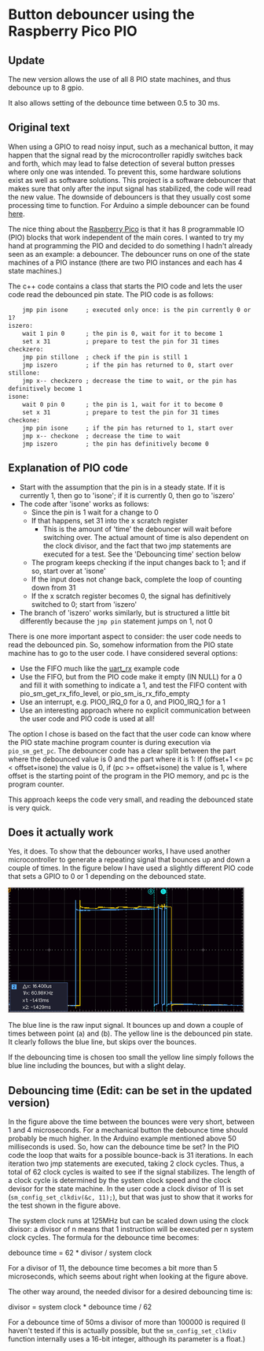 # Button debouncer using the Raspberry Pico PIO 

## Update 

The new version allows the use of all 8 PIO state machines, and thus debounce up to 8 gpio.

It also allows setting of the debounce time between 0.5 to 30 ms.


## Original text

When using a GPIO to read noisy input, such as a mechanical button, it may happen that the signal read by the microcontroller rapidly switches back and forth, which may lead to false detection of several button presses where only one was intended. To prevent this, some hardware solutions exist as well as software solutions. This project is a software debouncer that makes sure that only after the input signal has stabilized, the code will read the new value. The downside of debouncers is that they usually cost some processing time to function. For Arduino a simple debouncer can be found [here](https://www.arduino.cc/en/Tutorial/BuiltInExamples/Debounce).

The nice thing about the [Raspberry Pico](https://www.raspberrypi.org/documentation/pico/getting-started) is that it has 8 programmable IO (PIO) blocks that work independent of the main cores. I wanted to try my hand at programming the PIO and decided to do something I hadn't already seen as an example: a debouncer. The debouncer runs on one of the state machines of a PIO instance (there are two PIO instances and each has 4 state machines.)

The c++ code contains a class that starts the PIO code and lets the user code read the debounced pin state. The PIO code is as follows:

        jmp pin isone     ; executed only once: is the pin currently 0 or 1?
    iszero:
        wait 1 pin 0      ; the pin is 0, wait for it to become 1
        set x 31          ; prepare to test the pin for 31 times
    checkzero:
        jmp pin stillone  ; check if the pin is still 1
        jmp iszero        ; if the pin has returned to 0, start over
    stillone:
        jmp x-- checkzero ; decrease the time to wait, or the pin has definitively become 1
    isone:
        wait 0 pin 0      ; the pin is 1, wait for it to become 0
        set x 31          ; prepare to test the pin for 31 times
    checkone:
        jmp pin isone     ; if the pin has returned to 1, start over
        jmp x-- checkone  ; decrease the time to wait
        jmp iszero        ; the pin has definitively become 0


## Explanation of PIO code
* Start with the assumption that the pin is in a steady state.
  If it is currently 1, then go to 'isone'; if it is currently 0, then go to 'iszero'
* The code after 'isone' works as follows:
  * Since the pin is 1 wait for a change to 0
  * If that happens, set 31 into the x scratch register
    * This is the amount of 'time' the debouncer will wait before switching over. The actual amount of time is also dependent on the clock divisor, and the fact that two jmp statements are executed for a test. See the 'Debouncing time' section below
  * The program keeps checking if the input changes back to 1; and if so, start over at 'isone'
  * If the input does not change back, complete the loop of counting down from 31
  * If the x scratch register becomes 0, the signal has definitively switched to 0; start from 'iszero'
* The branch of 'iszero' works similarly, but is structured a little bit differently because the `jmp pin` statement jumps on 1, not 0

There is one more important aspect to consider: the user code needs to read the debounced pin. So, somehow information from the PIO state machine has to go to the user code. I have considered several options:
* Use the FIFO much like the [uart_rx](https://github.com/raspberrypi/pico-examples/tree/master/pio/uart_rx) example code
* Use the FIFO, but from the PIO code make it empty (IN NULL) for a 0 and fill it with something to indicate a 1, and test the FIFO content with pio_sm_get_rx_fifo_level, or pio_sm_is_rx_fifo_empty
* Use an interrupt, e.g. PIO0_IRQ_0 for a 0, and PIO0_IRQ_1 for a 1
* Use an interesting approach where no explicit communication between the user code and PIO code is used at all!

The option I chose is based on the fact that the user code can know where the PIO state machine program counter is during execution via `pio_sm_get_pc`. The debouncer code has a clear split between the part where the debounced value is 0 and the part where it is 1: If (offset+1 <= pc < offset+isone) the value is 0, if (pc >= offset+isone) the value is 1, where offset is the starting point of the program in the PIO memory, and pc is the program counter.

This approach keeps the code very small, and reading the debounced state is very quick.

## Does it actually work
Yes, it does. To show that the debouncer works, I have used another microcontroller to generate a repeating signal that bounces up and down a couple of times. In the figure below I have used a slightly different PIO code that sets a GPIO to 0 or 1 depending on the debounced state.

![](debounce_test.png)

The blue line is the raw input signal. It bounces up and down a couple of times between point (a) and (b). The yellow line is the debounced pin state. It clearly follows the blue line, but skips over the bounces.

If the debouncing time is chosen too small the yellow line simply follows the blue line including the bounces, but with a slight delay.

## Debouncing time (Edit: can be set in the updated version)
In the figure above the time between the bounces were very short, between 1 and 4 microseconds. For a mechanical button the debounce time should probably be much higher. In the Arduino example mentioned above 50 milliseconds is used. So, how can the debounce time be set?
In the PIO code the loop that waits for a possible bounce-back is 31 iterations. In each iteration two jmp statements are executed, taking 2 clock cycles. Thus, a total of 62 clock cycles is waited to see if the signal stabilizes. The length of a clock cycle is determined by the system clock speed and the clock devisor for the state machine. In the user code a clock divisor of 11 is set (`sm_config_set_clkdiv(&c, 11);`), but that was just to show that it works for the test shown in the figure above.

The system clock runs at 125MHz but can be scaled down using the clock divisor: a divisor of n means that 1 instruction will be executed per n system clock cycles. The formula for the debounce time becomes:

debounce time = 62 * divisor / system clock

For a divisor of 11, the debounce time becomes a bit more than 5 microseconds, which seems about right when looking at the figure above.

The other way around, the needed divisor for a desired debouncing time is:

divisor = system clock * debounce time / 62

For a debounce time of 50ms a divisor of more than 100000 is required (I haven't tested if this is actually possible, but the `sm_config_set_clkdiv` function internally uses a 16-bit integer, although its parameter is a float.)
